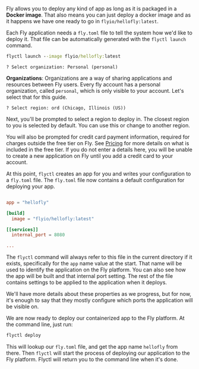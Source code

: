 Fly allows you to deploy any kind of app as long as it is packaged in a **Docker image**. That also means you can just deploy a docker image and as it happens we have one ready to go in `flyio/hellofly:latest`. 

Each Fly application needs a `fly.toml` file to tell the system how we'd like to deploy it. That file can be automatically generated with the `flyctl launch` command. 

```cmd
flyctl launch --image flyio/hellofly:latest
```
```output 
? Select organization: Personal (personal)
```
**Organizations**: Organizations are a way of sharing applications and resources between Fly users. Every fly account has a personal organization, called `personal`, which is only visible to your account. Let's select that for this guide.

```output
? Select region: ord (Chicago, Illinois (US))
```
Next, you'll be prompted to select a region to deploy in. The closest region to you is selected by default. You can use this or change to another region. 


<div class="callout">

You will also be prompted for credit card payment information, required for charges outside the free tier on Fly. See [Pricing](/docs/about/pricing) for more details on what is included in the free tier. If you do not enter a details here, you will be unable to create a new application on Fly until you add a credit card to your account.

</div>

At this point, `flyctl` creates an app for you and writes your configuration to a `fly.toml` file. The `fly.toml` file now contains a default configuration for deploying your app.

```toml

app = "hellofly"

[build]
  image = "flyio/hellofly:latest"

[[services]]
  internal_port = 8080

...
```

The `flyctl` command will always refer to this file in the current directory if it exists, specifically for the `app` name value at the start. That name will be used to identify the application on the Fly platform. You can also see how the app will be built and that internal port setting. The rest of the file contains settings to be applied to the application when it deploys. 

We'll have more details about these properties as we progress, but for now, it's enough to say that they mostly configure which ports the application will be visible on.

We are now ready to deploy our containerized app to the Fly platform. At the command line, just run:

```cmd
flyctl deploy
```

This will lookup our `fly.toml` file, and get the app name `hellofly` from there. Then `flyctl` will start the process of deploying our application to the Fly platform. Flyctl will return you to the command line when it's done.

